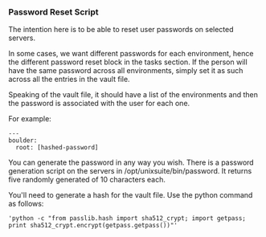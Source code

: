 ### Password Reset Script

The intention here is to be able to reset user passwords on selected servers.

In some cases, we want different passwords for each environment, hence the different password reset block in the tasks section. If the person will have the same password across all environments, simply set it as such across all the entries in the vault file.

Speaking of the vault file, it should have a list of the environments and then the password is associated with the user for each one.

For example:

    ---
    boulder:
      root: [hashed-password]

You can generate the password in any way you wish. There is a password generation script on the servers in /opt/unixsuite/bin/password. It returns five randomly generated of 10 characters each.

You'll need to generate a hash for the vault file. Use the python command as follows:

    'python -c "from passlib.hash import sha512_crypt; import getpass; print sha512_crypt.encrypt(getpass.getpass())"'

